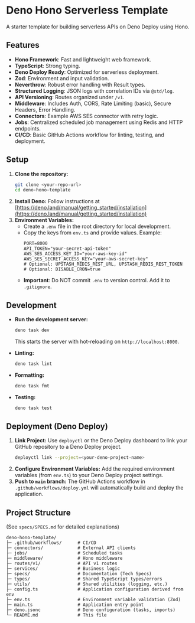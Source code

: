 # Deno Hono Serverless Template

A starter template for building serverless APIs on Deno Deploy using Hono.

## Features

- **Hono Framework**: Fast and lightweight web framework.
- **TypeScript**: Strong typing.
- **Deno Deploy Ready**: Optimized for serverless deployment.
- **Zod**: Environment and input validation.
- **Neverthrow**: Robust error handling with Result types.
- **Structured Logging**: JSON logs with correlation IDs via `@std/log`.
- **API Versioning**: Routes organized under `/v1`.
- **Middleware**: Includes Auth, CORS, Rate Limiting (basic), Secure Headers,
  Error Handling.
- **Connectors**: Example AWS SES connector with retry logic.
- **Jobs**: Centralized scheduled job management using Redis and HTTP endpoints.
- **CI/CD**: Basic GitHub Actions workflow for linting, testing, and deployment.

## Setup

1. **Clone the repository:**
   ```bash
   git clone <your-repo-url>
   cd deno-hono-template
   ```
2. **Install Deno:** Follow instructions at
   [https://deno.land/manual/getting_started/installation](https://deno.land/manual/getting_started/installation)
3. **Environment Variables:**
   - Create a `.env` file in the root directory for local development.
   - Copy the keys from `env.ts` and provide values. Example:
     ```env
     PORT=8000
     API_TOKEN="your-secret-api-token"
     AWS_SES_ACCESS_KEY_ID="your-aws-key-id"
     AWS_SES_SECRET_ACCESS_KEY="your-aws-secret-key"
     # Optional: UPSTASH_REDIS_REST_URL, UPSTASH_REDIS_REST_TOKEN
     # Optional: DISABLE_CRON=true
     ```
   - **Important**: Do NOT commit `.env` to version control. Add it to
     `.gitignore`.

## Development

- **Run the development server:**
  ```bash
  deno task dev
  ```
  This starts the server with hot-reloading on `http://localhost:8000`.

- **Linting:**
  ```bash
  deno task lint
  ```

- **Formatting:**
  ```bash
  deno task fmt
  ```

- **Testing:**
  ```bash
  deno task test
  ```

## Deployment (Deno Deploy)

1. **Link Project:** Use `deployctl` or the Deno Deploy dashboard to link your
   GitHub repository to a Deno Deploy project.
   ```bash
   deployctl link --project=<your-deno-project-name>
   ```
2. **Configure Environment Variables:** Add the required environment variables
   (from `env.ts`) to your Deno Deploy project settings.
3. **Push to `main` branch:** The GitHub Actions workflow in
   `.github/workflows/deploy.yml` will automatically build and deploy the
   application.

## Project Structure

(See `specs/SPECS.md` for detailed explanations)

```
deno-hono-template/
├─ .github/workflows/      # CI/CD
├─ connectors/             # External API clients
├─ jobs/                   # Scheduled tasks
├─ middleware/             # Hono middleware
├─ routes/v1/              # API v1 routes
├─ services/               # Business logic
├─ specs/                  # Documentation (Tech Specs)
├─ types/                  # Shared TypeScript types/errors
├─ utils/                  # Shared utilities (logging, etc.)
├─ config.ts               # Application configuration derived from env
├─ env.ts                  # Environment variable validation (Zod)
├─ main.ts                 # Application entry point
├─ deno.jsonc              # Deno configuration (tasks, imports)
└─ README.md               # This file
```
